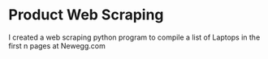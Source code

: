 # Product Web Scraping

I created a web scraping python program to compile a list of Laptops in the first n pages at Newegg.com
